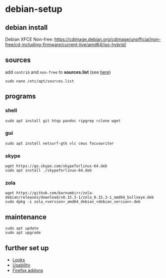 # debian-setup
 
## debian install

Debian XFCE Non-free: https://cdimage.debian.org/cdimage/unofficial/non-free/cd-including-firmware/current-live/amd64/iso-hybrid/

## sources

add `contrib` and `non-free` to **sources.list** (see [here](https://wiki.debian.org/SourcesList))

```
sudo nano /etc/apt/sources.list
```

## programs

### shell

```
sudo apt install git htop pandoc ripgrep rclone wget
```

### gui

```
sudo apt install netsurf-gtk vlc cmus focuswriter
```

### skype

```
wget https://go.skype.com/skypeforlinux-64.deb
sudo apt install ./skypeforlinux-64.deb
```

### zola

```
wget https://github.com/barnumbirr/zola-debian/releases/download/v0.15.3-1/zola_0.15.3-1_amd64_bullseye.deb
sudo dpkg -i zola_<version>_amd64_debian_<debian_version>.deb
```

## maintenance

```
sudo apt update
sudo apt upgrade
```

## further set up

- [Looks](/looks.md)
- [Usability](/use.md)
- [Firefox addons](/firefox.md)
